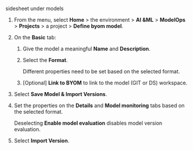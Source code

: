 sidesheet under models

1.  From the menu, select **Home** > the environment > **AI &ML** > **ModelOps** > **Projects** > a project > **Define byom model**.


1.  On the **Basic** tab:

    1.  Give the model a meaningful **Name** and **Description**.


    1.  Select the **Format**.

        Different properties need to be set based on the selected format.


    1.  [Optional] **Link to BYOM** to link to the model (GIT or DS) workspace.


1.  Select **Save Model & Import Versions**.


1.  Set the properties on the **Details** and **Model monitoring** tabs based on the selected format.

    Deselecting **Enable model evaluation** disables model version evaluation.


1.  Select **Import Version**.


